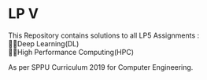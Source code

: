 # LP V
This Repository contains solutions to all LP5 Assignments :                                                 
🎯📒Deep Learning(DL)                                
🎯📘High Performance Computing(HPC)             
                          
As per SPPU Curriculum 2019 for Computer Engineering.        
